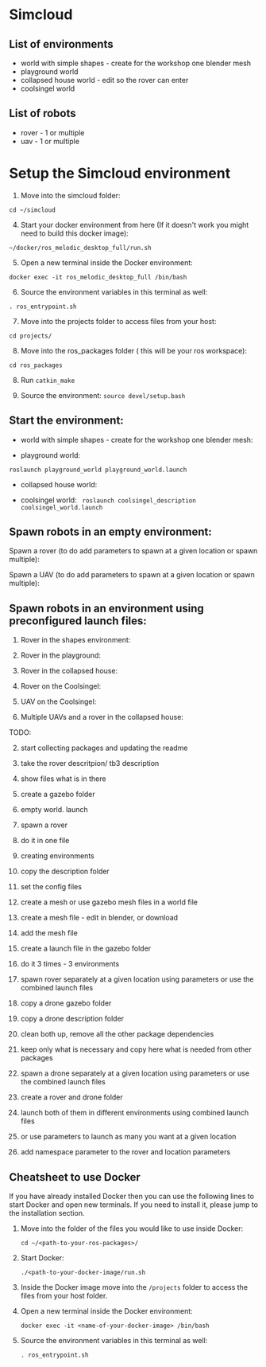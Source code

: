 # Simcloud

## List of environments
* world with simple shapes - create for the workshop one blender mesh
* playground world
* collapsed house world - edit so the rover can enter
* coolsingel world


## List of robots
* rover - 1 or multiple
* uav - 1 or multiple


# Setup the Simcloud environment

1. Move into the simcloud folder:
```
cd ~/simcloud
```

4. Start your docker environment from here (If it doesn't work you might need to build this docker image):
```
~/docker/ros_melodic_desktop_full/run.sh
```

5. Open a new terminal inside the Docker environment:
```
docker exec -it ros_melodic_desktop_full /bin/bash
```

6. Source the environment variables in this terminal as well:
```
. ros_entrypoint.sh
```
7. Move into the projects folder to access files from your host:
```
cd projects/
```

8. Move into the ros_packages folder ( this will be your ros workspace):
```
cd ros_packages
```

8. Run `catkin_make`

9. Source the environment: `source devel/setup.bash`


## Start the environment:
* world with simple shapes - create for the workshop one blender mesh:




* playground world:

`roslaunch playground_world playground_world.launch`

* collapsed house world:



* coolsingel world:
` roslaunch coolsingel_description coolsingel_world.launch`



## Spawn robots in an empty environment:

Spawn a rover (to do add parameters to spawn at a given location or spawn multiple):



Spawn a UAV (to do add parameters to spawn at a given location or spawn multiple):




## Spawn robots in an environment using preconfigured launch files:

1. Rover in the shapes environment:

2. Rover in the playground:

3. Rover in the collapsed house:

4. Rover on the Coolsingel:

5. UAV on the Coolsingel:

6. Multiple UAVs and a rover in the collapsed house:






TODO:
    
2.  start collecting packages and updating the readme
    
3.  take the rover descritpion/ tb3 description
    
4.  show files what is in there
    
5.  create a gazebo folder
    
6.  empty world. launch
    
7.  spawn a rover
    
8.  do it in one file
    
9.  creating environments
    
10.  copy the description folder
    
11.  set the config files
    
12.  create a mesh or use gazebo mesh files in a world file
    
13.  create a mesh file - edit in blender, or download
    
14.  add the mesh file
    
15.  create a launch file in the gazebo folder
    
16.  do it 3 times - 3 environments
    
17.  spawn rover separately at a given location using parameters or use the combined launch files
    

  

18.  copy a drone gazebo folder
    
19.  copy a drone description folder
    
20.  clean both up, remove all the other package dependencies
    
21.  keep only what is necessary and copy here what is needed from other packages
    
22.  spawn a drone separately at a given location using parameters or use the combined launch files
    

  

23.  create a rover and drone folder
    
24.  launch both of them in different environments using combined launch files
    
25.  or use parameters to launch as many you want at a given location
    
26.  add namespace parameter to the rover and location parameters






## Cheatsheet to use Docker
If you have already installed Docker then you can use the following lines to start Docker and open new terminals. If you need to install it, please jump to the installation section.
1. Move into the folder of the files you would like to use inside Docker: 
	```
	cd ~/<path-to-your-ros-packages>/
	```
2. Start Docker:
	```
	./<path-to-your-docker-image/run.sh 
	```
3. Inside the Docker image move into the `/projects` folder to access the files from your host folder.
	
4. Open a new terminal inside the Docker environment:

	```
	docker exec -it <name-of-your-docker-image> /bin/bash
	```

5. Source the environment variables in this terminal as well:

	```
	. ros_entrypoint.sh
	```

